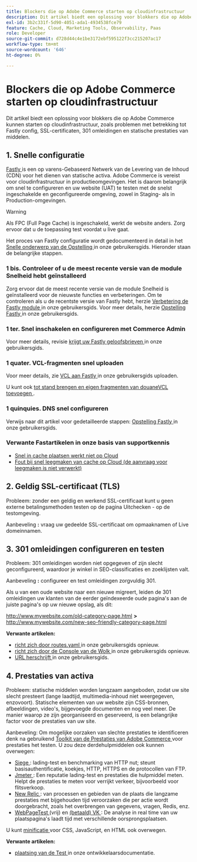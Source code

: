 ```yaml
---
title: Blockers die op Adobe Commerce starten op cloudinfrastructuur
description: Dit artikel biedt een oplossing voor blokkers die op Adobe Commerce kunnen starten op cloudinfrastructuur, zoals problemen met betrekking tot Fastly config, SSL-certificaten, 301 omleidingen en statische prestaties van middelen.
exl-id: 3b2c331f-5d90-4051-ada1-4934538fce79
feature: Cache, Cloud, Marketing Tools, Observability, Paas
role: Developer
source-git-commit: d728d44c4e1be3172ebf595122f3cc215207ac17
workflow-type: tm+mt
source-wordcount: '646'
ht-degree: 0%

---
```


# Blockers die op Adobe Commerce starten op cloudinfrastructuur

Dit artikel biedt een oplossing voor blokkers die op Adobe Commerce kunnen starten op cloudinfrastructuur, zoals problemen met betrekking tot Fastly config, SSL-certificaten, 301 omleidingen en statische prestaties van middelen.

## 1. Snelle configuratie

[ Fastly ](https://www.fastly.com/) is een op varens-Gebaseerd Netwerk van de Levering van de Inhoud (CDN) voor het dienen van statische activa. Adobe Commerce is vereist voor cloudinfrastructuur in productieomgevingen. Het is daarom belangrijk om snel te configureren en uw website (UAT) te testen met de snelst ingeschakelde en geconfigureerde omgeving, zowel in Staging- als in Production-omgevingen.

>[!WARNING]
>
>Als FPC (Full Page Cache) is ingeschakeld, werkt de website anders. Zorg ervoor dat u de toepassing test voordat u live gaat.

Het proces van Fastly configuratie wordt gedocumenteerd in detail in het [ Snelle onderwerp van de Opstelling ](https://experienceleague.adobe.com/docs/commerce-cloud-service/user-guide/cdn/setup-fastly/fastly-configuration.html) in onze gebruikersgids. Hieronder staan de belangrijke stappen.

### 1 bis. Controleer of u de meest recente versie van de module Snelheid hebt geïnstalleerd

Zorg ervoor dat de meest recente versie van de module Snelheid is geïnstalleerd voor de nieuwste functies en verbeteringen. Om te controleren als u de recentste versie van Fastly hebt, herzie [ Verbetering de Fastly module ](https://experienceleague.adobe.com/docs/commerce-cloud-service/user-guide/cdn/setup-fastly/fastly-configuration.html#upgrade-the-fastly-module) in onze gebruikersgids. Voor meer details, herzie [ Opstelling Fastly ](https://experienceleague.adobe.com/docs/commerce-cloud-service/user-guide/cdn/setup-fastly/fastly-configuration.html) in onze gebruikersgids.

### 1 ter. Snel inschakelen en configureren met Commerce Admin

Voor meer details, revisie [ krijgt uw Fastly geloofsbrieven ](https://experienceleague.adobe.com/docs/commerce-cloud-service/user-guide/cdn/setup-fastly/fastly-configuration.html#get-fastly-credentials) in onze gebruikersgids.

### 1 quater. VCL-fragmenten snel uploaden

Voor meer details, zie [ VCL aan Fastly ](https://experienceleague.adobe.com/docs/commerce-cloud-service/user-guide/cdn/setup-fastly/fastly-configuration.html) in onze gebruikersgids uploaden.

U kunt ook [ tot stand brengen en eigen fragmenten van douaneVCL toevoegen ](https://experienceleague.adobe.com/docs/commerce-cloud-service/user-guide/cdn/custom-vcl-snippets/fastly-vcl-custom-snippets.html).

### 1 quinquies. DNS snel configureren


Verwijs naar dit artikel voor gedetailleerde stappen: [ Opstelling Fastly ](https://experienceleague.adobe.com/docs/commerce-cloud-service/user-guide/cdn/setup-fastly/fastly-configuration.html#update-dns-configuration-with-development-settings) in onze gebruikersgids.

### Verwante Fastartikelen in onze basis van supportkennis

* [Snel in cache plaatsen werkt niet op Cloud](/help/troubleshooting/miscellaneous/fastly-caching-is-not-working-on-magento-cloud.md)
* [Fout bij snel leegmaken van cache op Cloud (de aanvraag voor leegmaken is niet verwerkt)](/help/troubleshooting/miscellaneous/error-purging-fastly-cache-on-cloud-the-purge-request-was-not-processed-successfully.md)

## 2. Geldig SSL-certificaat (TLS)

Probleem: zonder een geldig en werkend SSL-certificaat kunt u geen externe betalingsmethoden testen op de pagina Uitchecken - op de testomgeving.

Aanbeveling **:** vraag uw gedeelde SSL-certificaat om opmaaknamen of Live domeinnamen.


## 3. 301 omleidingen configureren en testen

Probleem: 301 omleidingen worden niet opgegeven of zijn slecht geconfigureerd, waardoor je winkel in SEO-classificaties en zoeklijsten valt.

Aanbeveling **:** configureer en test omleidingen zorgvuldig 301.

Als u van een oude website naar een nieuwe migreert, leiden de 301 omleidingen uw klanten van de eerder geïndexeerde oude pagina&#39;s aan de juiste pagina&#39;s op uw nieuwe opslag, als dit:

http://www.mywebsite.com/old-category-page.html **>** http://www.mywebsite.com/new-seo-friendly-category-page.html

**Verwante artikelen:**

* [ richt zich door routes.yaml ](https://experienceleague.adobe.com/docs/commerce-cloud-service/user-guide/configure/routes/redirects.html) in onze gebruikersgids opnieuw.
* [ richt zich door de Console van de Wolk ](https://experienceleague.adobe.com/docs/commerce-cloud-service/user-guide/project/overview.html) in onze gebruikersgids opnieuw.
* [ URL herschrijft ](https://experienceleague.adobe.com/docs/commerce-admin/marketing/seo/url-rewrites/url-rewrite.html) in onze gebruikersgids.

## 4. Prestaties van activa

Probleem: statische middelen worden langzaam aangeboden, zodat uw site slecht presteert (lange laadtijd, multimedia-inhoud niet weergegeven, enzovoort). Statische elementen van uw website zijn CSS-bronnen, afbeeldingen, video&#39;s, bijgevoegde documenten en nog veel meer. De manier waarop ze zijn georganiseerd en geserveerd, is een belangrijke factor voor de prestaties van uw site.

Aanbeveling: Om mogelijke oorzaken van slechte prestaties te identificeren denk na gebruikend [ Toolkit van de Prestaties van Adobe Commerce ](https://github.com/magento/magento2/tree/2.3/setup/performance-toolkit) voor prestaties het testen. U zou deze derdehulpmiddelen ook kunnen overwegen:

* [ Siege ](https://www.joedog.org/siege-home/): lading-test en benchmarking van HTTP nut; steunt basisauthentificatie, koekjes, HTTP, HTTPS en de protocollen van FTP.
* [ Jmeter ](https://jmeter.apache.org/): Een reputatie lading-test en prestaties die hulpmiddel meten. Helpt de prestaties te meten voor verrijkt verkeer, bijvoorbeeld voor flitsverkoop.
* [ New Relic ](https://support.newrelic.com/): van processen en gebieden van de plaats die langzame prestaties met bijgehouden tijd veroorzaken die per actie wordt doorgebracht, zoals het overbrengen van gegevens, vragen, Redis, enz.
* [ WebPageTest ](https://www.webpagetest.org/) (vrij) en [ (betaald) VK ](https://www.pingdom.com/): De analyse in real time van uw plaatspagina&#39;s laadt tijd met verschillende oorsprongsplaatsen.

U kunt [ minificatie ](https://experienceleague.adobe.com/docs/commerce-cloud-service/user-guide/configure-store/store-settings.html) voor CSS, JavaScript, en HTML ook overwegen.

**Verwante artikelen:**

* [ plaatsing van de Test ](https://experienceleague.adobe.com/docs/commerce-cloud-service/user-guide/develop/test/staging-and-production.html) in onze ontwikkelaarsdocumentatie.
